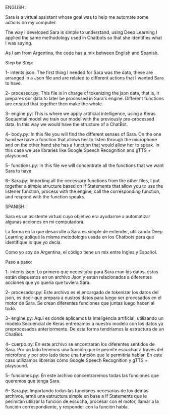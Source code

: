 ENGLISH:

Sara is a virtual assistant whose goal was to help me automate some actions on my computer.

The way I developed Sara is simple to understand, using Deep Learning I applied the same methodology used in Chatbots so that she identifies what I was saying.

As I am from Argentina, the code has a mix between English and Spanish.

Step by Step:

1- intents.json: The first thing I needed for Sara was the data, these are arranged in a Json file and are related to different actions that I wanted Sara to have.

2- processor.py: This file is in charge of tokenizing the json data, that is, it prepares our data to later be processed in Sara's engine. Different functions are created that together then make the whole.

3- engine.py: This is where we apply artificial intelligence, using a Keras Sequential model we train our model with the previously pre-processed data. In this way we would have the structure of a ChatBot.

4- body.py: In this file you will find the different senses of Sara. On the one hand we have a function that allows her to listen through the microphone and on the other hand she has a function that would allow her to speak. In this case we use libraries like Google Speech Recognition and gTTS + playsound.

5- functions.py: In this file we will concentrate all the functions that we want Sara to have.

6- Sara.py: Importing all the necessary functions from the other files, I put together a simple structure based on If Statements that allow you to use the listener function, process with the engine, call the corresponding function, and respond with the function speaks.

SPANISH:

Sara es un asistente virtual cuyo objetivo era ayudarme a automatizar algunas acciones en mi computadora. 

La forma en la que desarrolle a Sara es simple de entender, utilizando Deep Learning apliqué la misma metodología usada en los Chatbots para que identifique lo que yo decía.

Como yo soy de Argentina, el código tiene un mix entre Ingles y Español.

Paso a paso:

1- intents.json: Lo primero que necesitaba para Sara eran los datos, estos están dispuestos en un archivo Json y están relacionados a diferentes acciones que yo quería que tuviera Sara.

2- procesador.py: Este archivo es el encargado de tokenizar los datos del json, es decir que prepara a nustros datos para luego ser procesados en el motor de Sara. Se crean diferentes funciones que juntas luego hacen al todo.

3- engine.py: Aquí es donde aplicamos la inteligencia artificial, utilizando un modelo Secuencial de Keras entrenamos a nuestro modelo con los datos ya preprocesados anteriormente. De esta forma tendríamos la estructura de un ChatBot.

4- cuerpo.py: En este archivo se encontrarán los diferentes sentidos de Sara. Por un lado tenemos una función que le permite escuchar a través del microfono y  por otro lado tiene una función que le permitiría hablar. En este caso utilizamos librerías cómo Google Speech Recognition y gTTS + playsound.

5- funciones.py: En este archivo concentraremos todas las funciones que queremos que tenga Sara. 

6- Sara.py: Importando todas las funciones necesarias de los demás archivos, armé una estructura simple en base a If Statements que le perimitan utilizar la función de escucha, procesar con el motor, llamar a la función correspondiente, y responder con la función habla.
